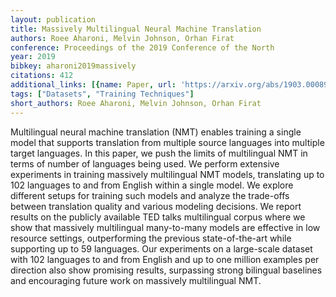 ```yaml
---
layout: publication
title: Massively Multilingual Neural Machine Translation
authors: Roee Aharoni, Melvin Johnson, Orhan Firat
conference: Proceedings of the 2019 Conference of the North
year: 2019
bibkey: aharoni2019massively
citations: 412
additional_links: [{name: Paper, url: 'https://arxiv.org/abs/1903.00089'}]
tags: ["Datasets", "Training Techniques"]
short_authors: Roee Aharoni, Melvin Johnson, Orhan Firat
---
```

Multilingual neural machine translation (NMT) enables training a single model
that supports translation from multiple source languages into multiple target
languages. In this paper, we push the limits of multilingual NMT in terms of
number of languages being used. We perform extensive experiments in training
massively multilingual NMT models, translating up to 102 languages to and from
English within a single model. We explore different setups for training such
models and analyze the trade-offs between translation quality and various
modeling decisions. We report results on the publicly available TED talks
multilingual corpus where we show that massively multilingual many-to-many
models are effective in low resource settings, outperforming the previous
state-of-the-art while supporting up to 59 languages. Our experiments on a
large-scale dataset with 102 languages to and from English and up to one
million examples per direction also show promising results, surpassing strong
bilingual baselines and encouraging future work on massively multilingual NMT.